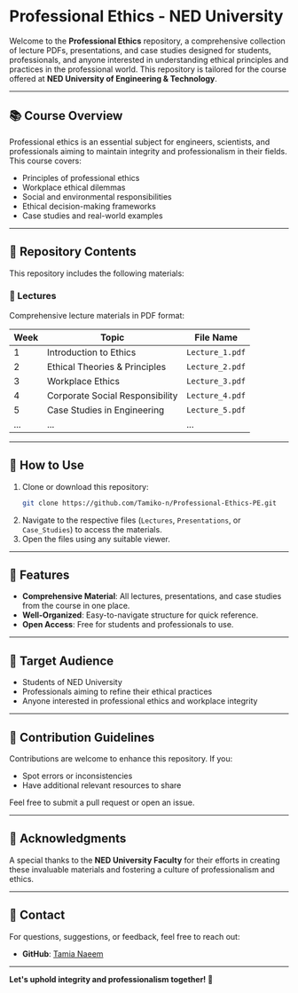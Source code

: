 # Professional Ethics - NED University

Welcome to the **Professional Ethics** repository, a comprehensive collection of lecture PDFs, presentations, and case studies designed for students, professionals, and anyone interested in understanding ethical principles and practices in the professional world. This repository is tailored for the course offered at **NED University of Engineering & Technology**.

---

## 📚 Course Overview
Professional ethics is an essential subject for engineers, scientists, and professionals aiming to maintain integrity and professionalism in their fields. This course covers:

- Principles of professional ethics
- Workplace ethical dilemmas
- Social and environmental responsibilities
- Ethical decision-making frameworks
- Case studies and real-world examples

---

## 📂 Repository Contents
This repository includes the following materials:

### 📝 Lectures
Comprehensive lecture materials in PDF format:

| **Week** | **Topic**                        | **File Name**          |
|----------|----------------------------------|------------------------|
| 1        | Introduction to Ethics          | `Lecture_1.pdf`       |
| 2        | Ethical Theories & Principles   | `Lecture_2.pdf`       |
| 3        | Workplace Ethics                | `Lecture_3.pdf`       |
| 4        | Corporate Social Responsibility | `Lecture_4.pdf`       |
| 5        | Case Studies in Engineering     | `Lecture_5.pdf`       |
| ...      | ...                              | ...                    |


---

## 🔗 How to Use
1. Clone or download this repository:
   ```bash
   git clone https://github.com/Tamiko-n/Professional-Ethics-PE.git
   ```
2. Navigate to the respective files (`Lectures`, `Presentations`, or `Case_Studies`) to access the materials.
3. Open the files using any suitable viewer.

---

## 🌟 Features
- **Comprehensive Material**: All lectures, presentations, and case studies from the course in one place.
- **Well-Organized**: Easy-to-navigate structure for quick reference.
- **Open Access**: Free for students and professionals to use.

---

## 🎯 Target Audience
- Students of NED University
- Professionals aiming to refine their ethical practices
- Anyone interested in professional ethics and workplace integrity

---

## 📝 Contribution Guidelines
Contributions are welcome to enhance this repository. If you:
- Spot errors or inconsistencies
- Have additional relevant resources to share

Feel free to submit a pull request or open an issue.

---

## 🤝 Acknowledgments
A special thanks to the **NED University Faculty** for their efforts in creating these invaluable materials and fostering a culture of professionalism and ethics.

---

## 📧 Contact
For questions, suggestions, or feedback, feel free to reach out:
- **GitHub**: [Tamia Naeem](https://github.com/Tamiko-n)

---

**Let's uphold integrity and professionalism together! 💼**
